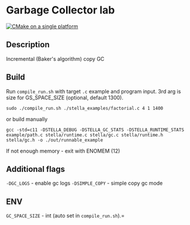 # Garbage Collector lab

[![CMake on a single platform](https://github.com/kechinvv/stella_gc/actions/workflows/cmake-single-platform.yml/badge.svg)](https://github.com/kechinvv/stella_gc/actions/workflows/cmake-single-platform.yml)

## Description
Incremental (Baker's algorithm) copy GC
## Build

Run `compile_run.sh` with target `.c` example and program input. 3rd arg is size for GS_SPACE_SIZE (optional, default 1300).
```
sudo ./compile_run.sh ./stella_examples/factorial.c 4 1 1400
```
or build manually
```
gcc -std=c11 -DSTELLA_DEBUG -DSTELLA_GC_STATS -DSTELLA_RUNTIME_STATS example/path.c stella/runtime.c stella/gc.c stella/runtime.h stella/gc.h -o ./out/runnable_example
```

If not enough memory - exit with ENOMEM (12)
## Additional flags
`-DGC_LOGS` - enable gc logs
`-DSIMPLE_COPY` - simple copy gc mode
## ENV

`GC_SPACE_SIZE` - int (auto set in `compile_run.sh`).=